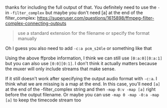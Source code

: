 thanks for including the full output of that. You definitely need to use the `-` in `-filter_complex` but maybe you don't need [a] at the end of the filter_complex: https://superuser.com/questions/1615898/ffmpeg-filter-complex-connecting-outputs

> use a standard extension for the filename or specify the format manually

Oh I guess you also need to add `-c:a pcm_s24le` or something like that

Using the above ffprobe information, I think we can still use `[0:a:0][0:a:1]` but you can also use `[0:0][0:1]`. I don't think it actually matters because the muxer will only include streams that make sense.

If it still doesn't work after specifying the output audio format with `-c:a`. I think what we are missing is a map at the end. In this case, you'll need `[a]` at the end of the -filter_complex string and then `-map 0:v -map [a]` right before the output filename. Or maybe you can use `-map 0 -map -0:a -map [a]` to keep the timecode stream too
